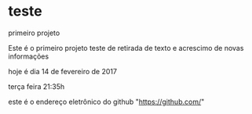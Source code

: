 # teste

primeiro projeto

Este é o primeiro projeto teste de retirada de texto e acrescimo de novas informações

hoje é dia 14 de fevereiro de 2017

terça feira
21:35h

este é o endereço eletrônico do github "https://github.com/"
